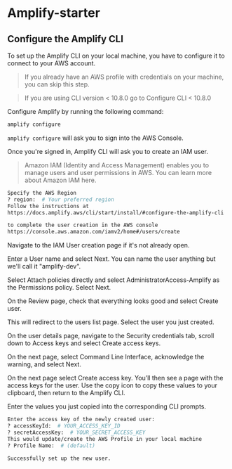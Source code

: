# Amplify-starter


## Configure the Amplify CLI
To set up the Amplify CLI on your local machine, you have to configure it to connect to your AWS account.

> If you already have an AWS profile with credentials on your machine, you can skip this step.

> If you are using CLI version < 10.8.0 go to Configure CLI < 10.8.0

Configure Amplify by running the following command:
```bash
amplify configure
```
`amplify configure` will ask you to sign into the AWS Console.

Once you're signed in, Amplify CLI will ask you to create an IAM user.

> Amazon IAM (Identity and Access Management) enables you to manage users and user permissions in AWS. You can learn more about Amazon IAM here.

```bash
Specify the AWS Region
? region:  # Your preferred region
Follow the instructions at
https://docs.amplify.aws/cli/start/install/#configure-the-amplify-cli

to complete the user creation in the AWS console
https://console.aws.amazon.com/iamv2/home#/users/create
```

Navigate to the IAM User creation page if it's not already open.

Enter a User name and select Next. You can name the user anything but we'll call it "amplify-dev".

Select Attach policies directly and select AdministratorAccess-Amplify as the Permissions policy. Select Next.

On the Review page, check that everything looks good and select Create user.

This will redirect to the users list page. Select the user you just created.

On the user details page, navigate to the Security credentials tab, scroll down to Access keys and select Create access keys.

On the next page, select Command Line Interface, acknowledge the warning, and select Next.

On the next page select Create access key. You’ll then see a page with the access keys for the user. Use the copy icon to copy these values to your clipboard, then return to the Amplify CLI.

Enter the values you just copied into the corresponding CLI prompts.
```bash
Enter the access key of the newly created user:
? accessKeyId:  # YOUR_ACCESS_KEY_ID
? secretAccessKey:  # YOUR_SECRET_ACCESS_KEY
This would update/create the AWS Profile in your local machine
? Profile Name:  # (default)

Successfully set up the new user.
```
